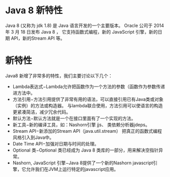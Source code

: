 # Java 8 新特性
Java 8 (又称为 jdk 1.8) 是 Java 语言开发的一个主要版本。 Oracle 公司于 2014 年 3 月 18 日发布 Java 8 ，
它支持函数式编程，新的 JavaScript 引擎，新的日期 API，新的Stream API 等。

# 新特性
Java8 新增了非常多的特性，我们主要讨论以下几个：
- Lambda表达式−Lambda允许把函数作为一个方法的参数（函数作为参数传递进方法中。
- 方法引用−方法引用提供了非常有用的语法，可以直接引用已有Java类或对象（实例）的方法或构造器。
与lambda联合使用，方法引用可以使语言的构造更紧凑简洁，减少冗余代码。
- 默认方法−默认方法就是一个在接口里面有了一个实现的方法。
- 新工具−新的编译工具，如：Nashorn引擎 jjs、 类依赖分析器jdeps。
- Stream API−新添加的Stream API（java.util.stream） 把真正的函数式编程风格引入到Java中。
- Date Time API−加强对日期与时间的处理。
- Optional 类−Optional 类已经成为 Java 8 类库的一部分，用来解决空指针异常。
- Nashorn, JavaScript 引擎−Java 8提供了一个新的Nashorn javascript引擎，它允许我们在JVM上运行特定的javascript应用。









